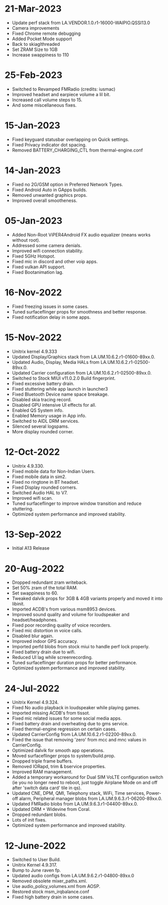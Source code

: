 # 21-Mar-2023
- Update perf stack from LA.VENDOR.1.0.r1-16000-WAIPIO.QSSI13.0
- Camera improvements
- Fixed Chrome remote debugging
- Added Pocket Mode support
- Back to skiaglthreaded
- Set ZRAM Size to 1GB
- Increase swappiness to 110

# 25-Feb-2023
- Switched to Revamped FMRadio (credits: iusmac)
- Improved headset and earpiece volume a lil bit.
- Increased call volume steps to 15.
- And some miscellaneous fixes.

# 15-Jan-2023
- Fixed keyguard statusbar overlapping on Quick settings.
- Fixed Privacy indicator dot spacing.
- Removed BATTERY_CHARGING_CTL from thermal-engine.conf

# 14-Jan-2023
- Fixed no 2G/GSM option in Preferred Network Types.
- Fixed Android Auto in GApps builds.
- Removed unwanted graphics props.
- Improved overall smootheness.

# 05-Jan-2023
- Added Non-Root ViPER4Android FX audio equalizer (means works without root).
- Addressed some camera denials.
- Improved wifi connection stability.
- Fixed 5GHz Hotspot.
- Fixed mic in discord and other voip apps.
- Fixed vulkan API support.
- Fixed Bootanimation lag.

# 16-Nov-2022
- Fixed freezing issues in some cases.
- Tuned surfaceflinger props for smoothness and better response.
- Fixed notification delay in some apps.

# 15-Nov-2022
- Unitrix kernel 4.9.333
- Updated Display/Graphics stack from LA.UM.10.6.2.r1-01600-89xx.0.
- Updated Audio, Display, Media HALs from LA.UM.10.6.2.r1-02500-89xx.0.
- Updated Carrier configuration from LA.UM.10.6.2.r1-02500-89xx.0.
- Switched to Stock MIUI v11.0.2.0 Build fingerprint.
- Fixed excessive battery drain.
- Fixed stuttering while app launch in launcher3
- Fixed Bluetooth Device name space breakage.
- Disabled skia tracing record.
- Disabled GPU intensive UI effects for all.
- Enabled QS System info.
- Enabled Memory usage in App info.
- Switched to AIDL DRM services.
- Silenced several logspams.
- More display rounded corner.

# 12-Oct-2022
- Unitrix 4.9.330.
- Fixed mobile data for Non-Indian Users.
- Fixed mobile data in sim2.
- Fixed no ringtone in BT headset.
- Fixed Display rounded corners.
- Switched Audio HAL to V7.
- Improved wifi scan.
- Tuned surfaceflinger to improve window transition and reduce stuttering.
- Optimized system performance and improved stability.

# 13-Sep-2022
- Initial A13 Release

# 20-Aug-2022
- Dropped redundant zram writeback.
- Set 50% zram of the total RAM.
- Set swappiness to 60.
- Tweaked dalvik props for 3GB & 4GB variants properly and moved it into libinit.
- Imported ACDB's from various msm8953 devices.
- Improved sound quality and volume for loudspeaker and headset/headphones.
- Fixed poor recording quality of voice recorders.
- Fixed mic distortion in voice calls.
- Disabled blur again.
- Improved indoor GPS accuracy.
- Imported perfd blobs from stock miui to handle perf lock properly.
- Fixed battery drain due to wifi.
- Reduced UI lag while screenrecording.
- Tuned surfaceflinger duration props for better performance.
- Optimized system performance and improved stability.

# 24-Jul-2022
- Unitrix Kernel 4.9.324.
- Fixed No audio playback in loudspeaker while playing games.
- Imported missing ACDB's from tissot.
- Fixed mic related issues for some social media apps.
- Fixed battery drain and overheating due to gms service.
- Fixed thermal-engine regression on certain cases.
- Updated CarrierConfig from LA.UM.10.6.2.r1-02200-89xx.0.
- Fixed the issue that removing 'zero' from mcc and mnc values in CarrierConfig.
- Optimized dalvik for smooth app operations.
- Moved surfaceflinger props to system/build.prop.
- Dropped triple frame buffers.
- Removed IORapd, trim & bservice properties.
- Improved RAM management.
- Added a temporary workaround for Dual SIM VoLTE configuration switch (ie you no longer need to reboot, just toggle Airplane Mode on and off after 'switch data card' tile in qs).
- Updated CNE, DPM, QMI, Telephony stack, WiFi, Time services, Power-off alarm, Peripheral manager blobs from LA.UM.9.6.3.r1-06200-89xx.0.
- Updated FMRadio blobs from LA.UM.9.6.3.r1-04400-89xx.0.
- Updated DRM + Widevine from Coral.
- Dropped redundant blobs.
- Lots of init fixes.
- Optimized system performance and improved stability.

# 12-June-2022

- Switched to User Build.
- Unitrix Kernel 4.9.317.
- Bump to June raven fp.
- Updated audio configs from LA.UM.9.6.2.r1-04800-89xx.0
- Removed obsolete mixer_paths.xml.
- Use audio_policy_volumes.xml from AOSP.
- Restored stock msm_irqbalance.conf
- Fixed high battery drain in some cases.
